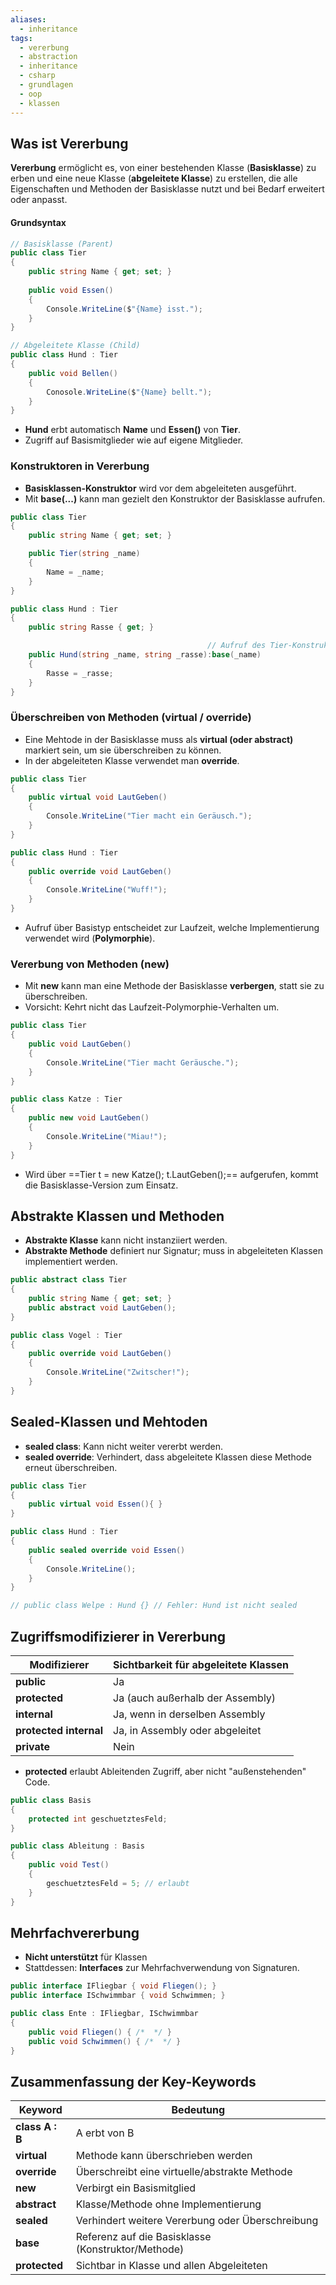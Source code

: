 ```yaml
---
aliases:
  - inheritance
tags:
  - vererbung
  - abstraction
  - inheritance
  - csharp
  - grundlagen
  - oop
  - klassen
---
```


## Was ist Vererbung

**Vererbung** ermöglicht es, von einer bestehenden Klasse (**Basisklasse**) zu erben und eine neue Klasse (**abgeleitete Klasse**) zu erstellen, die alle Eigenschaften und Methoden der Basisklasse nutzt und bei Bedarf erweitert oder anpasst.

#### Grundsyntax

```csharp
// Basisklasse (Parent)
public class Tier
{
	public string Name { get; set; }
	
	public void Essen()
	{
		Console.WriteLine($"{Name} isst.");
	} 
}

// Abgeleitete Klasse (Child)
public class Hund : Tier
{
	public void Bellen()
	{
		Conosole.WriteLine($"{Name} bellt.");
	}
}
```

- **Hund** erbt automatisch **Name** und **Essen()** von **Tier**.
- Zugriff auf Basismitglieder wie auf eigene Mitglieder.


### Konstruktoren in Vererbung

- **Basisklassen-Konstruktor** wird vor dem abgeleiteten ausgeführt.
- Mit **base(...)** kann man gezielt den Konstruktor der Basisklasse aufrufen.

```csharp
public class Tier
{
	public string Name { get; set; }

	public Tier(string _name)
	{
		Name = _name;
	}
}

public class Hund : Tier
{
	public string Rasse { get; }

											// Aufruf des Tier-Konstruktors
	public Hund(string _name, string _rasse):base(_name) 
	{
		Rasse = _rasse;
	}
}
```


### Überschreiben von Methoden (virtual / override)

- Eine Mehtode in der Basisklasse muss als **virtual (oder abstract)** markiert sein, um sie überschreiben zu können.
- In der abgeleiteten Klasse verwendet man **override**.

```csharp
public class Tier
{
	public virtual void LautGeben()
	{
		Console.WriteLine("Tier macht ein Geräusch.");
	}
}

public class Hund : Tier
{
	public override void LautGeben()
	{
		Console.WriteLine("Wuff!");
	}
}
```

- Aufruf über Basistyp entscheidet zur Laufzeit, welche Implementierung verwendet wird (**Polymorphie**).


### Vererbung von Methoden (new)

- Mit **new** kann man eine Methode der Basisklasse **verbergen**, statt sie zu überschreiben.
- Vorsicht: Kehrt nicht das Laufzeit-Polymorphie-Verhalten um.

```csharp
public class Tier
{
	public void LautGeben()
	{
		Console.WriteLine("Tier macht Geräusche.");
	}
}

public class Katze : Tier
{
	public new void LautGeben()
	{
		Console.WriteLine("Miau!");
	}
}
```

- Wird über ==Tier t = new Katze(); t.LautGeben();== aufgerufen, kommt die Basisklasse-Version zum Einsatz.


## Abstrakte Klassen und Methoden

- **Abstrakte Klasse** kann nicht instanziiert werden.
- **Abstrakte Methode** definiert nur Signatur; muss in abgeleiteten Klassen implementiert werden.

```csharp
public abstract class Tier
{
	public string Name { get; set; }
	public abstract void LautGeben();
}

public class Vogel : Tier
{
	public override void LautGeben()
	{
		Console.WriteLine("Zwitscher!");
	}
}
```


## Sealed-Klassen und Mehtoden

- **sealed class**: Kann nicht weiter vererbt werden.
- **sealed override**: Verhindert, dass abgeleitete Klassen diese Methode erneut überschreiben.

```csharp
public class Tier
{
	public virtual void Essen(){ }
}

public class Hund : Tier
{
	public sealed override void Essen()
	{
		Console.WriteLine();
	}
}

// public class Welpe : Hund {} // Fehler: Hund ist nicht sealed
```


## Zugriffsmodifizierer in Vererbung


| Modifizierer           | Sichtbarkeit für abgeleitete Klassen |
| ---------------------- | ------------------------------------ |
| **public**             | Ja                                   |
| **protected**          | Ja (auch außerhalb der Assembly)     |
| **internal**           | Ja, wenn in derselben Assembly       |
| **protected internal** | Ja, in Assembly oder abgeleitet      |
| **private**            | Nein                                 |

- **protected** erlaubt Ableitenden Zugriff, aber nicht "außenstehenden" Code.

```csharp
public class Basis
{
	protected int geschuetztesFeld;
}

public class Ableitung : Basis
{
	public void Test()
	{
		geschuetztesFeld = 5; // erlaubt
	}
}
```


## Mehrfachvererbung

- **Nicht unterstützt** für Klassen
- Stattdessen: **Interfaces** zur Mehrfachverwendung von Signaturen.

```csharp
public interface IFliegbar { void Fliegen(); }
public interface ISchwimmbar { void Schwimmen; }

public class Ente : IFliegbar, ISchwimmbar
{
	public void Fliegen() { /*  */ }
	public void Schwimmen() { /*  */ }
}
```


## Zusammenfassung der Key-Keywords


| Keyword         | Bedeutung                                          |
| --------------- | -------------------------------------------------- |
| **class A : B** | A erbt von B                                       |
| **virtual**     | Methode kann überschrieben werden                  |
| **override**    | Überschreibt eine virtuelle/abstrakte Methode      |
| **new**         | Verbirgt ein Basismitglied                         |
| **abstract**    | Klasse/Methode ohne Implementierung                |
| **sealed**      | Verhindert weitere Vererbung oder Überschreibung   |
| **base**        | Referenz auf die Basisklasse (Konstruktor/Methode) |
| **protected**   | Sichtbar in Klasse und allen Abgeleiteten          |



